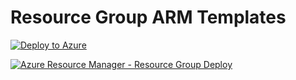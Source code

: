 # Resource Group ARM Templates

[![Deploy to Azure](https://aka.ms/deploytoazurebutton)](https://portal.azure.com/#create/Microsoft.Template/uri/https%3A%2F%2Fraw.githubusercontent.com%2Fhendersonandrade%2Fazure%2Fmain%2FIaC_with_ARM_and_Bicep%2Ftemplates%2FResourceGroup%2Fresource_group.json)

[![Azure Resource Manager - Resource Group Deploy](https://github.com/hendersonandrade/azure/actions/workflows/main.yml/badge.svg)](https://github.com/hendersonandrade/azure/actions/workflows/main.yml)
